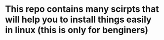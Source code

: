 # This repo contains many scirpts that will help you to install things easily in linux (this is only for benginers)